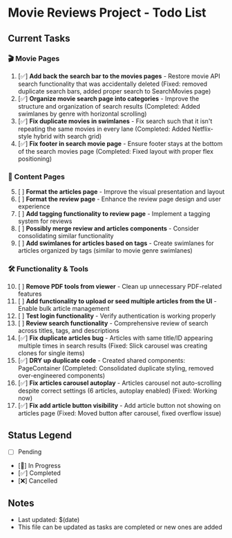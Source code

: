# Movie Reviews Project - Todo List

## Current Tasks

### 🎬 Movie Pages
1. [✅] **Add back the search bar to the movies pages** - Restore movie API search functionality that was accidentally deleted (Fixed: removed duplicate search bars, added proper search to SearchMovies page)
2. [✅] **Organize movie search page into categories** - Improve the structure and organization of search results (Completed: Added swimlanes by genre with horizontal scrolling)
3. [✅] **Fix duplicate movies in swimlanes** - Fix search such that it isn't repeating the same movies in every lane (Completed: Added Netflix-style hybrid with search grid)
4. [✅] **Fix footer in search movie page** - Ensure footer stays at the bottom of the search movies page (Completed: Fixed layout with proper flex positioning)

### 📝 Content Pages
5. [ ] **Format the articles page** - Improve the visual presentation and layout
6. [ ] **Format the review page** - Enhance the review page design and user experience
7. [ ] **Add tagging functionality to review page** - Implement a tagging system for reviews
8. [ ] **Possibly merge review and articles components** - Consider consolidating similar functionality
9. [ ] **Add swimlanes for articles based on tags** - Create swimlanes for articles organized by tags (similar to movie genre swimlanes)

### 🛠️ Functionality & Tools
10. [ ] **Remove PDF tools from viewer** - Clean up unnecessary PDF-related features
11. [ ] **Add functionality to upload or seed multiple articles from the UI** - Enable bulk article management
12. [ ] **Test login functionality** - Verify authentication is working properly
13. [ ] **Review search functionality** - Comprehensive review of search across titles, tags, and descriptions
14. [✅] **Fix duplicate articles bug** - Articles with same title/ID appearing multiple times in search results (Fixed: Slick carousel was creating clones for single items)
15. [✅] **DRY up duplicate code** - Created shared components: PageContainer (Completed: Consolidated duplicate styling, removed over-engineered components)
16. [✅] **Fix articles carousel autoplay** - Articles carousel not auto-scrolling despite correct settings (6 articles, autoplay enabled) (Fixed: Working now)
17. [✅] **Fix add article button visibility** - Add article button not showing on articles page (Fixed: Moved button after carousel, fixed overflow issue)

## Status Legend
- [ ] Pending
- [🔄] In Progress
- [✅] Completed
- [❌] Cancelled

## Notes
- Last updated: $(date)
- This file can be updated as tasks are completed or new ones are added
